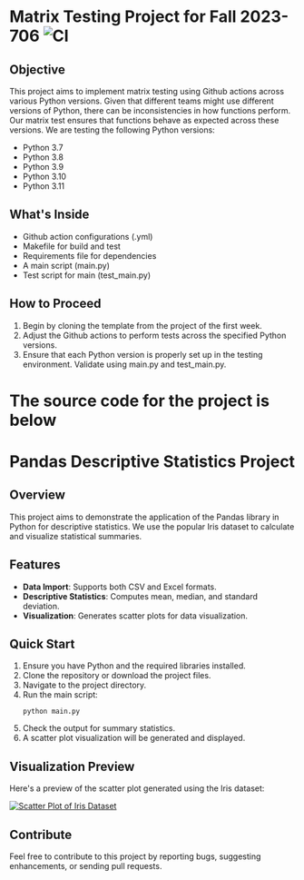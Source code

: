 # Matrix Testing Project for Fall 2023-706 ![CI](https://github.com/nogibjj/ids706-week4-matrix/actions/workflows/ci.yml/badge.svg)

## Objective
This project aims to implement matrix testing using Github actions across various Python versions. Given that different teams might use different versions of Python, there can be inconsistencies in how functions perform. Our matrix test ensures that functions behave as expected across these versions. We are testing the following Python versions:
- Python 3.7
- Python 3.8
- Python 3.9
- Python 3.10
- Python 3.11

## What's Inside
- Github action configurations (.yml)
- Makefile for build and test
- Requirements file for dependencies
- A main script (main.py)
- Test script for main (test_main.py)

## How to Proceed
1. Begin by cloning the template from the project of the first week.
2. Adjust the Github actions to perform tests across the specified Python versions.
3. Ensure that each Python version is properly set up in the testing environment. Validate using main.py and test_main.py.

# The source code for the project is below

# Pandas Descriptive Statistics Project 

## Overview

This project aims to demonstrate the application of the Pandas library in Python for descriptive statistics. We use the popular Iris dataset to calculate and visualize statistical summaries.

## Features

- **Data Import**: Supports both CSV and Excel formats.
- **Descriptive Statistics**: Computes mean, median, and standard deviation.
- **Visualization**: Generates scatter plots for data visualization.

## Quick Start

1. Ensure you have Python and the required libraries installed.
2. Clone the repository or download the project files.
3. Navigate to the project directory.
4. Run the main script:
   ```
   python main.py
   ```
5. Check the output for summary statistics.
6. A scatter plot visualization will be generated and displayed.

## Visualization Preview

Here's a preview of the scatter plot generated using the Iris dataset:

[![Scatter Plot of Iris Dataset](scatter_plot.png)](scatter_plot.png)

## Contribute

Feel free to contribute to this project by reporting bugs, suggesting enhancements, or sending pull requests.